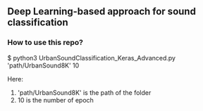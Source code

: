 ## Deep Learning-based approach for sound classification

### How to use this repo? 

$ python3 UrbanSoundClassification_Keras_Advanced.py 'path/UrbanSound8K' 10 

Here:
1. 'path/UrbanSound8K' is the path of the folder
2. 10 is the number of epoch
